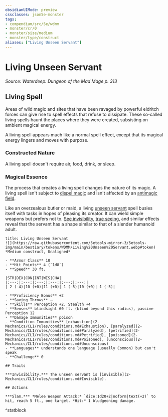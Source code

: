 ```yaml
---
obsidianUIMode: preview
cssclasses: json5e-monster
tags:
- compendium/src/5e/wdmm
- monster/cr/0
- monster/size/medium
- monster/type/construct
aliases: ["Living Unseen Servant"]
---
```

# Living Unseen Servant
*Source: Waterdeep: Dungeon of the Mad Mage p. 313*  

## Living Spell

Areas of wild magic and sites that have been ravaged by powerful eldritch forces can give rise to spell effects that refuse to dissipate. These so-called living spells haunt the places where they were created, subsisting on ambient magical energy.

A living spell appears much like a normal spell effect, except that its magical energy lingers and moves with purpose.

### Constructed Nature

A living spell doesn't require air, food, drink, or sleep.

### Magical Essence

The process that creates a living spell changes the nature of its magic. A living spell isn't subject to [dispel magic](2-Mechanics/CLI/spells/dispel-magic.md) and isn't affected by an [antimagic field](2-Mechanics/CLI/spells/antimagic-field.md).

Like an overzealous butler or maid, a living [unseen servant](2-Mechanics/CLI/spells/unseen-servant.md) spell busies itself with tasks in hopes of pleasing its creator. It can wield simple weapons but prefers not to. [See invisibility](2-Mechanics/CLI/spells/see-invisibility.md), [true seeing](2-Mechanics/CLI/spells/true-seeing.md), and similar effects reveal that the servant has a shape similar to that of a slender humanoid adult.

```ad-statblock
title: Living Unseen Servant
![](https://raw.githubusercontent.com/5etools-mirror-3/5etools-img/main/bestiary/tokens/WDMM/Living%20Unseen%20Servant.webp#token)
*Medium construct, Unaligned*

- **Armor Class** 10
- **Hit Points** 4 (`1d8`)
- **Speed** 30 ft.

|STR|DEX|CON|INT|WIS|CHA|
|:---:|:---:|:---:|:---:|:---:|:---:|
| 2 (-4)|10 (+0)|11 (+0)| 1 (-5)|10 (+0)| 1 (-5)|

- **Proficiency Bonus** +2
- **Saving Throws** ⏤
- **Skills** Perception +2, Stealth +4
- **Senses** blindsight 60 ft. (blind beyond this radius), passive Perception 12
- **Damage Immunities** poison
- **Condition Immunities** [exhaustion](2-Mechanics/CLI/rules/conditions.md#Exhaustion), [paralyzed](2-Mechanics/CLI/rules/conditions.md#Paralyzed), [petrified](2-Mechanics/CLI/rules/conditions.md#Petrified), [poisoned](2-Mechanics/CLI/rules/conditions.md#Poisoned), [unconscious](2-Mechanics/CLI/rules/conditions.md#Unconscious)
- **Languages** understands one language (usually Common) but can't speak
- **Challenge** 0

## Traits

***Invisibility.*** The unseen servant is [invisible](2-Mechanics/CLI/rules/conditions.md#Invisible).

## Actions

***Slam.*** *Melee Weapon Attack:* `dice:1d20+2|noform|text(+2)` to hit, reach 5 ft., one target. *Hit:* 1 bludgeoning damage.
```
^statblock